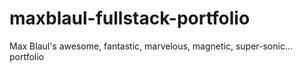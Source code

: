 # maxblaul-fullstack-portfolio
Max Blaul's awesome, fantastic, marvelous, magnetic, super-sonic... portfolio
